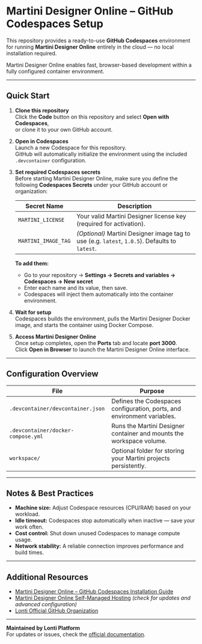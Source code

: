 # Martini Designer Online – GitHub Codespaces Setup

This repository provides a ready-to-use **GitHub Codespaces** environment for running **Martini Designer Online** entirely in the cloud — no local installation required.

Martini Designer Online enables fast, browser-based development within a fully configured container environment.

---

## Quick Start

1. **Clone this repository**  
   Click the **Code** button on this repository and select **Open with Codespaces**,  
   or clone it to your own GitHub account.

2. **Open in Codespaces**  
   Launch a new Codespace for this repository.  
   GitHub will automatically initialize the environment using the included `.devcontainer` configuration.

3. **Set required Codespaces secrets**  
   Before starting Martini Designer Online, make sure you define the following **Codespaces Secrets** under your GitHub account or organization:

   | Secret Name | Description |
   |--------------|-------------|
   | `MARTINI_LICENSE` | Your valid Martini Designer license key (required for activation). |
   | `MARTINI_IMAGE_TAG` | *(Optional)* Martini Designer image tag to use (e.g. `latest`, `1.0.5`). Defaults to `latest`. |

   **To add them:**  
   - Go to your repository → **Settings → Secrets and variables → Codespaces → New secret**  
   - Enter each name and its value, then save.  
   - Codespaces will inject them automatically into the container environment.

4. **Wait for setup**  
   Codespaces builds the environment, pulls the Martini Designer Docker image, and starts the container using Docker Compose.

5. **Access Martini Designer Online**  
   Once setup completes, open the **Ports** tab and locate **port 3000**.  
   Click **Open in Browser** to launch the Martini Designer Online interface.

---

## Configuration Overview

| File | Purpose |
|------|----------|
| `.devcontainer/devcontainer.json` | Defines the Codespaces configuration, ports, and environment variables. |
| `.devcontainer/docker-compose.yml` | Runs the Martini Designer container and mounts the workspace volume. |
| `workspace/` | Optional folder for storing your Martini projects persistently. |

---

## Notes & Best Practices

- **Machine size:** Adjust Codespace resources (CPU/RAM) based on your workload.  
- **Idle timeout:** Codespaces stop automatically when inactive — save your work often.  
- **Cost control:** Shut down unused Codespaces to manage compute usage.  
- **Network stability:** A reliable connection improves performance and build times.

---

## Additional Resources

- [Martini Designer Online – GitHub Codespaces Installation Guide](https://developer.lonti.com/docs/martini/installation-configuration/designer-online/self-managed/installation/github-codespaces/#notes)
- [Martini Designer Online Self-Managed Hosting](https://developer.lonti.com/docs/martini/installation-configuration/designer-online/self-managed/) *(check for updates and advanced configuration)*
- [Lonti Official GitHub Organization](https://github.com/lontiplatform)

---

**Maintained by Lonti Platform**  
For updates or issues, check the [official documentation](https://developer.lonti.com/).
